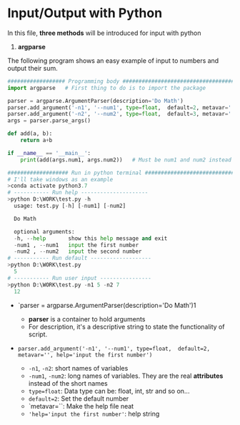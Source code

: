 # Input/Output with Python

In this file, **three methods** will be introduced for input with python
  1. **argparse**

The following program shows an easy example of input to numbers and output their sum.
```python
################## Programming body ###################################
import argparse   # First thing to do is to import the package

parser = argparse.ArgumentParser(description='Do Math')
parser.add_argument('-n1', '--num1', type=float,  default=2, metavar='', help='input the first number')
parser.add_argument('-n2', '--num2', type=float,  default=3, metavar='', help='input the second number')
args = parser.parse_args()

def add(a, b):
    return a+b

if __name__ == '__main__':
    print(add(args.num1, args.num2))   # Must be num1 and num2 instead of n1 and n2
```
```python
################### Run in python terminal ############################
# I'll take windows as an example
>conda activate python3.7
# ----------- Run help ---------------------
>python D:\WORK\test.py -h
  usage: test.py [-h] [-num1] [-num2]

  Do Math

  optional arguments:
  -h, --help       show this help message and exit
  -num1 , --num1   input the first number
  -num2 , --num2   input the second number
# ----------- Run default -------------------
>python D:\WORK\test.py
  5
# ----------- Run user input ----------------
>python D:\WORK\test.py -n1 5 -n2 7
  12
```
  - `parser = argparse.ArgumentParser(description='Do Math')1
    - **parser** is a container to hold arguments
    - For description, it's a descriptive string to state the functionality of script.
  - `parser.add_argument('-n1', '--num1', type=float,  default=2, metavar='', help='input the first number')`

    - `-n1`, `-n2`: short names of variables
    - `-num1`, `-num2`: long names of variables. They are the real **attributes** instead of the short names
    - `type=float`: Data type can be: float, int, str and so on...
    - `default=2`: Set the default number
    - `metavar=``: Make the help file neat
    - `'help='input the first number'`: help string
